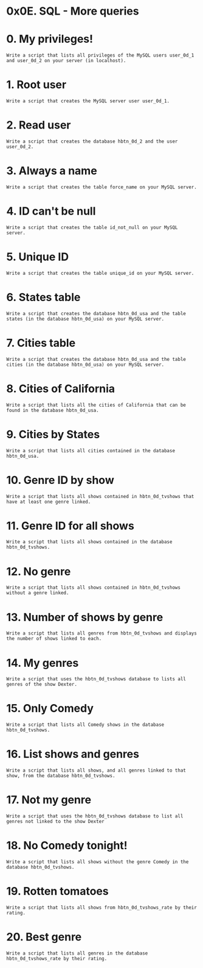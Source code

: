 # 0x0E. SQL - More queries

# 0. My privileges!


    Write a script that lists all privileges of the MySQL users user_0d_1 and user_0d_2 on your server (in localhost).

# 1. Root user


    Write a script that creates the MySQL server user user_0d_1.

# 2. Read user


    Write a script that creates the database hbtn_0d_2 and the user user_0d_2.

# 3. Always a name


    Write a script that creates the table force_name on your MySQL server.


# 4. ID can't be null


    Write a script that creates the table id_not_null on your MySQL server.

# 5. Unique ID


    Write a script that creates the table unique_id on your MySQL server.

# 6. States table


    Write a script that creates the database hbtn_0d_usa and the table states (in the database hbtn_0d_usa) on your MySQL server.

# 7. Cities table


    Write a script that creates the database hbtn_0d_usa and the table cities (in the database hbtn_0d_usa) on your MySQL server.

# 8. Cities of California


    Write a script that lists all the cities of California that can be found in the database hbtn_0d_usa.

# 9. Cities by States


    Write a script that lists all cities contained in the database hbtn_0d_usa.

# 10. Genre ID by show

    Write a script that lists all shows contained in hbtn_0d_tvshows that have at least one genre linked.


# 11. Genre ID for all shows


    Write a script that lists all shows contained in the database hbtn_0d_tvshows.


# 12. No genre


    Write a script that lists all shows contained in hbtn_0d_tvshows without a genre linked.


# 13. Number of shows by genre


    Write a script that lists all genres from hbtn_0d_tvshows and displays the number of shows linked to each.


# 14. My genres


    Write a script that uses the hbtn_0d_tvshows database to lists all genres of the show Dexter.



# 15. Only Comedy


    Write a script that lists all Comedy shows in the database hbtn_0d_tvshows.

# 16. List shows and genres


    Write a script that lists all shows, and all genres linked to that show, from the database hbtn_0d_tvshows.

# 17. Not my genre


    Write a script that uses the hbtn_0d_tvshows database to list all genres not linked to the show Dexter

# 18. No Comedy tonight!


    Write a script that lists all shows without the genre Comedy in the database hbtn_0d_tvshows.

# 19. Rotten tomatoes


    Write a script that lists all shows from hbtn_0d_tvshows_rate by their rating.

# 20. Best genre


    Write a script that lists all genres in the database hbtn_0d_tvshows_rate by their rating.

